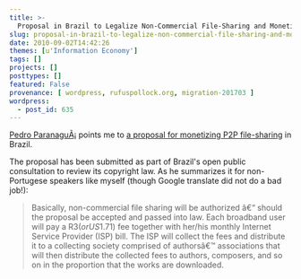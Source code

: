 ```yaml
---
title: >-
  Proposal in Brazil to Legalize Non-Commercial File-Sharing and Monetize P2P
slug: proposal-in-brazil-to-legalize-non-commercial-file-sharing-and-monetize-p2p
date: 2010-09-02T14:42:26
themes: [u'Information Economy']
tags: []
projects: []
posttypes: []
featured: False
provenance: [ wordpress, rufuspollock.org, migration-201703 ]
wordpress:
  - post_id: 635
---
```


[Pedro ParanaguÃ¡](http://pedroparanagua.net/2010/09/02/brazils-proposal-on-monetizing-p2p/) points me to [a proposal for monetizing P2P file-sharing](http://www.gpopai.usp.br/compartilhamento/) in Brazil.

The proposal has been submitted as part of Brazil's open public consultation to review its copyright law. As he summarizes it for non-Portugese speakers like myself (though Google translate did not do a bad job!):

> Basically, non-commercial file sharing will be authorized â€“ should the proposal be accepted and passed into law. Each broadband user will pay a  R$3 (or US$1.71) fee  together with her/his monthly Internet Service Provider (ISP) bill. The ISP will collect the fees and distribute it to a collecting society comprised of authorsâ€™ associations that will then distribute the collected fees to authors, composers, and so on in the proportion that the works are downloaded.




